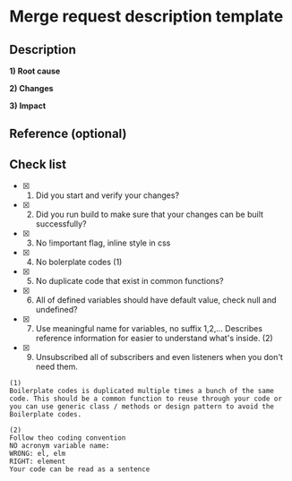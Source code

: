 # Merge request description template

## Description

**1) Root cause**

<!-- Describe reason why -->



**2) Changes**

<!-- Link to JIRA -->

**3) Impact**

<!-- Impact to function, screen or module -->



## Reference (optional)

<!-- Link to JIRA -->


## Check list

- [X] 1. Did you start and verify your changes?
- [X] 2. Did you run build to make sure that your changes can be built successfully?
- [X] 3. No !important flag, inline style in css
- [X] 4. No bolerplate codes (1)
- [X] 5. No duplicate code that exist in common functions?
- [X] 6. All of defined variables should have default value, check null and undefined?
- [X] 7. Use meaningful name for variables, no suffix 1,2,... Describes reference information for easier to understand what's inside. (2)
- [X] 9. Unsubscribed all of subscribers and even listeners when you don't need them.

```
(1)
Boilerplate codes is duplicated multiple times a bunch of the same code. This should be a common function to reuse through your code or you can use generic class / methods or design pattern to avoid the Boilerplate codes.
```

```
(2)
Follow theo coding convention
NO acronym variable name:
WRONG: el, elm
RIGHT: element
Your code can be read as a sentence
```
